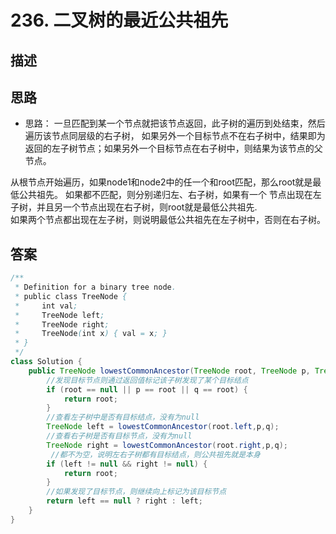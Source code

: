 # 236. 二叉树的最近公共祖先
[](https://leetcode-cn.com/problems/lowest-common-ancestor-of-a-binary-tree/)





## 描述



## 思路
- 思路：
一旦匹配到某一个节点就把该节点返回，此子树的遍历到处结束，然后遍历该节点同层级的右子树，
如果另外一个目标节点不在右子树中，结果即为返回的左子树节点；如果另外一个目标节点在右子树中，则结果为该节点的父节点。

从根节点开始遍历，如果node1和node2中的任一个和root匹配，那么root就是最低公共祖先。 
如果都不匹配，则分别递归左、右子树，如果有一个 节点出现在左子树，并且另一个节点出现在右子树，则root就是最低公共祖先.  
如果两个节点都出现在左子树，则说明最低公共祖先在左子树中，否则在右子树。


## 答案

```java
/**
 * Definition for a binary tree node.
 * public class TreeNode {
 *     int val;
 *     TreeNode left;
 *     TreeNode right;
 *     TreeNode(int x) { val = x; }
 * }
 */
class Solution {
    public TreeNode lowestCommonAncestor(TreeNode root, TreeNode p, TreeNode q) {
        //发现目标节点则通过返回值标记该子树发现了某个目标结点 
        if (root == null || p == root || q == root) {
            return root;
        }
        //查看左子树中是否有目标结点，没有为null
        TreeNode left = lowestCommonAncestor(root.left,p,q);
        //查看右子树是否有目标节点，没有为null
        TreeNode right = lowestCommonAncestor(root.right,p,q);
         //都不为空，说明左右子树都有目标结点，则公共祖先就是本身
        if (left != null && right != null) {
            return root;
        }
        //如果发现了目标节点，则继续向上标记为该目标节点
        return left == null ? right : left;
    }
}
```
